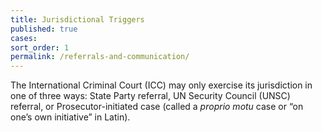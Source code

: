 ```yaml
---
title: Jurisdictional Triggers
published: true
cases:
sort_order: 1
permalink: /referrals-and-communication/
---
```



The International Criminal Court (ICC) may only exercise its jurisdiction in one of three ways: State Party referral, UN Security Council (UNSC) referral, or Prosecutor-initiated case (called a *proprio motu* case or “on one’s own initiative” in Latin).
